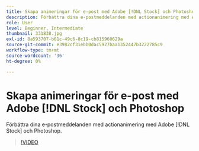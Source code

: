 ```yaml
---
title: Skapa animeringar för e-post med Adobe [!DNL Stock] och Photoshop
description: Förbättra dina e-postmeddelanden med actionanimering med Adobe [!DNL Stock] och Photoshop
role: User
level: Beginner, Intermediate
thumbnail: 331838.jpg
exl-id: 8a593707-b61c-49c6-8c19-cb815960629a
source-git-commit: e3982cf31ebb0dac5927baa1352447b3222785c9
workflow-type: tm+mt
source-wordcount: '36'
ht-degree: 0%

---
```


# Skapa animeringar för e-post med Adobe [!DNL Stock] och Photoshop

Förbättra dina e-postmeddelanden med actionanimering med Adobe [!DNL Stock] och Photoshop.

>[!VIDEO](https://video.tv.adobe.com/v/331838?hidetitle=true)
